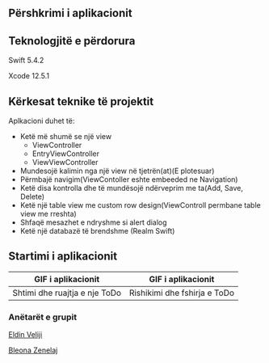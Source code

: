 ## Përshkrimi i aplikacionit


## Teknologjitë e përdorura

Swift 5.4.2

Xcode 12.5.1


## Kërkesat teknike të projektit

Aplkacioni duhet të:

*	Ketë më shumë se një view
       *	ViewController
       *	EntryViewController
       *	ViewViewController
* Mundesojë kalimin nga një view në tjetrën(at)(E plotesuar)
* Përmbajë navigim(ViewContoller eshte embeeded ne Navigation)
*	Ketë disa kontrolla dhe të mundësojë ndërveprim me ta(Add, Save, Delete)
*	Ketë një table view me custom row design(ViewControll permbane table view me rreshta)
*	Shfaqë mesazhet e ndryshme si alert dialog
*	Ketë një databazë të brendshme  (Realm Swift)

## Startimi i aplikacionit


|  GIF i aplikacionit | GIF i aplikacionit | 
| :---: | :---: | 
|    Shtimi dhe ruajtja e nje ToDo   | Rishikimi dhe fshirja e ToDo |

### Anëtarët e grupit

[Eldin Veliji](https://github.com/EldinVeliji)

[Bleona Zenelaj](https://github.com/BleonaZenelaj)
